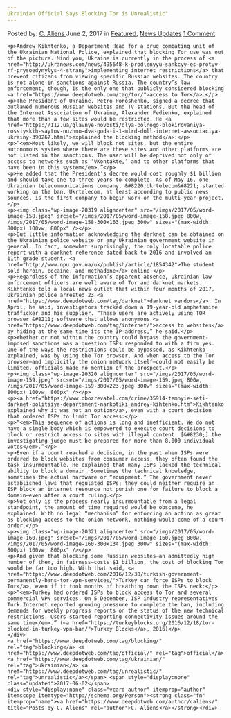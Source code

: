 ```yaml
---
Ukrainian Official Says Blocking Tor is Unrealistic"
---
```

<article class="post-listing post-20315 post type-post status-publish format-standard has-post-thumbnail hentry  tag-blocking tag-official  tag-ukrainian tag-unrealistic">
    <div class="post-inner">
        <span>Posted by: <a href="https://www.deepdotweb.com/author/caliens/" title="">C. Aliens </a></span>
    <span>June 2, 2017</span>
    <span>in <a href="https://www.deepdotweb.com/category/deepdot-news/" rel="category tag">Featured</a>, <a href="https://www.deepdotweb.com/category/news-updates/" rel="category tag">News Updates</a></span>
    <span><a href="https://www.deepdotweb.com/2017/06/02/ukrainian-official-says-blocking-tor-unrealistic-2/#comments">1 Comment</a></span>
    </p>
    <div class="clear"></div>
    
    <p>Andrew Kikhtenko, a Department Head for a drug combating unit of the Ukrainian National Police, explained that blocking Tor use was out of the picture. Mind you, Ukraine is currently in the process of <a href="http://ukranews.com/news/495648-k-prodlenyyu-sankcyy-es-protyv-rf-prysoedynylys-4-strany">implementing internet restrictions</a> that prevent citizens from viewing specific Russian websites. The country is not alone in sanctions against Russia. The country’s law enforcement, though, is the only one that publicly considered blocking <a href="https://www.deepdotweb.com/tag/tor/">access to Tor</a>.</p>
    <p>The President of Ukraine, Petro Poroshenko, signed a decree that outlawed numerous Russian websites and TV stations. But the head of the Internet Association of Ukraine, Alexander Fedienko, explained that more than a few sites would be restricted. He <a href="https://112.ua/glavnye-novosti/dlya-polnogo-blokirovaniya-rossiyskih-saytov-nuzhno-dva-goda-i-1-mlrd-doll-internet-associaciya-ukrainy-390267.html">explained the blocking method</a>:</p>
    <p>“<em>Most likely, we will block not sites, but the entire autonomous system where there are these sites and other platforms are not listed in the sanctions. The user will be deprived not only of access to networks such as ‘VKontakte,’ and to other platforms that have been in this system</em>.”</p>
    <p>He added that the President’s decree would cost roughly $1 billion and should take one to three years to complete. As of May 16, one Ukrainian telecommunications company, &#8220;Ukrtelecom&#8221; started working on the ban. Ukrtelecom, at least according to public news sources, is the first company to begin work on the multi-year project.</p>
    <p><img class="wp-image-20319 aligncenter" src="/imgs/2017/05/word-image-158.jpeg" srcset="/imgs/2017/05/word-image-158.jpeg 800w, /imgs/2017/05/word-image-158-300x163.jpeg 300w" sizes="(max-width: 800px) 100vw, 800px" /></p>
    <p>But little information acknowledging the darknet can be obtained on the Ukrainian police website or any Ukrainian government website in general. In fact, somewhat surprisingly, the only locatable police report with a darknet reference dated back to 2016 and involved an 11th grade student. <a href="http://www.npu.gov.ua/uk/publish/article/1854342">The student sold heroin, cocaine, and methadone</a> online.</p>
    <p>Regardless of the information’s apparent absence, Ukrainian law enforcement officers are well aware of Tor and darknet markets. Kikhtenko told a local news outlet that within four months of 2017, Ukrainian police arrested 23 <a href="https://www.deepdotweb.com/tag/darknet">darknet vendors</a>. In April, he said, investigators tracked down a 19-year-old amphetamine trafficker and his supplier. “These users are actively using TOR browser &#8211; software that allows anonymous <a href="https://www.deepdotweb.com/tag/internet/">access to websites</a>​ by hiding at the same time its the IP-address,” he said.</p>
    <p>Whether or not within the country could bypass the government-imposed sanctions was a question ISPs responded to with a firm yes. One of the ways the restrictions could be bypassed, as Kikhtenko explained, was by using the Tor browser. And when access to the Tor browser—and implicitly the onion network itself—could not easily be limited, officials made no mention of the prospect.</p>
    <p><img class="wp-image-20320 aligncenter" src="/imgs/2017/05/word-image-159.jpeg" srcset="/imgs/2017/05/word-image-159.jpeg 800w, /imgs/2017/05/word-image-159-300x223.jpeg 300w" sizes="(max-width: 800px) 100vw, 800px" /></p>
    <p><a href="https://www.obozrevatel.com/crime/35914-temnyie-seti-darknet-politsiya-departament-narkotiki_andrey-kihtenko.htm">Kikhtenko explained why it was not an option</a>, even with a court decision that ordered ISPs to limit Tor access:</p>
    <p>“<em>This sequence of actions is long and inefficient. We do not have a single body which is empowered to execute court decisions to block or restrict access to sites with illegal content. [&#8230;] the investigating judge must be prepared for more than 8,000 individual votes</em>.”</p>
    <p>Even if a court reached a decision, in the past when ISPs were ordered to block websites from consumer access, they often found the task insurmountable. He explained that many ISPs lacked the technical ability to block a domain. Sometimes the technical knowledge, sometimes the actual hardware or “equipment.” The government never established laws that regulated ISPs; they could neither require an ISP block an internet resource not punish one for failure to block a domain—even after a court ruling.</p>
    <p>Not only is the process nearly insurmountable from a legal standpoint, the amount of time required would be obscene, he explained. With no legal “mechanism” for enforcing an action as great as blocking access to the onion network, nothing would come of a court order.</p>
    <p><img class="wp-image-20321 aligncenter" src="/imgs/2017/05/word-image-160.jpeg" srcset="/imgs/2017/05/word-image-160.jpeg 800w, /imgs/2017/05/word-image-160-300x134.jpeg 300w" sizes="(max-width: 800px) 100vw, 800px" /></p>
    <p>And given that blocking some Russian websites—an admittedly high number of them, in fairness—costs $1 billion, the cost of blocking Tor would be far too high. With that said, <a href="https://www.deepdotweb.com/2016/12/30/turkish-government-permanently-bans-tor-vpn-services/">Turkey can force ISPs to block Tor</a>, even if it took months of breathing down the ISPs neck:</p>
    <p>“<em>Turkey had ordered ISPs to block access to Tor and several commercial VPN services. On 5 December, ISP industry representatives Turk Internet reported growing pressure to complete the ban, including demands for weekly progress reports on the status of the new technical restrictions. Users started reporting connectivity issues around the same time</em>.” (<a href="https://turkeyblocks.org/2016/12/18/tor-blocked-in-turkey-vpn-ban/">Turkey Blocks</a>, 2016)</p>
    </div>
    <a href="https://www.deepdotweb.com/tag/blocking/" rel="tag">blocking</a> <a href="https://www.deepdotweb.com/tag/official/" rel="tag">official</a>  <a href="https://www.deepdotweb.com/tag/ukrainian/" rel="tag">ukrainian</a> <a href="https://www.deepdotweb.com/tag/unrealistic/" rel="tag">unrealistic</a></span> <span style="display:none" class="updated">2017-06-02</span>
    <div style="display:none" class="vcard author" itemprop="author" itemscope itemtype="http://schema.org/Person"><strong class="fn" itemprop="name"><a href="https://www.deepdotweb.com/author/caliens/" title="Posts by C. Aliens" rel="author">C. Aliens</a></strong></div>
    
